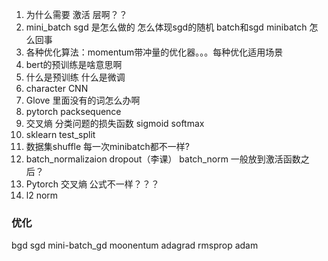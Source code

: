 1. 为什么需要 激活 层啊？？
2. mini_batch  sgd 是怎么做的 怎么体现sgd的随机 batch和sgd minibatch 怎么回事
3. 各种优化算法：momentum带冲量的优化器。。。每种优化适用场景
4. bert的预训练是啥意思啊
5. 什么是预训练 什么是微调
6. character CNN
7. Glove 里面没有的词怎么办啊
8. pytorch packsequence
9. 交叉熵 分类问题的损失函数 sigmoid softmax
10. sklearn test_split
11. 数据集shuffle 每一次minibatch都不一样?
12. batch_normalizaion dropout（李课） batch_norm 一般放到激活函数之后？
13. Pytorch 交叉熵 公式不一样？？？
14. l2 norm





### 优化

bgd sgd mini-batch_gd moonentum adagrad rmsprop adam